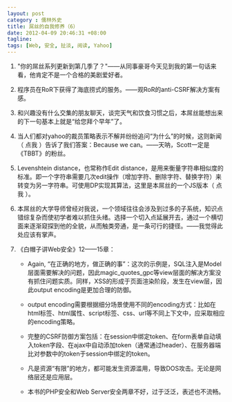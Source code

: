 ```yaml
---
layout: post
category : 儒林外史
title: 屌丝的自我修养（6）
date: 2012-04-09 20:46:31 +08:00
tagline:
tags: [Web, 安全, 扯淡, 阅读, Yahoo]
---
```


1. "你的屌丝系列更新到第几季了？"——从同事豪哥今天见到我的第一句话来看，他肯定不是一个合格的美剧爱好者。

2. 程序员在RoR下获得了海底捞式的服务。——观RoR的anti-CSRF解决方案有感。

3. 和兴趣没有什么交集的朋友聊天，谈完天气和饮食习惯之后，本屌丝能想出来的下一句基本上就是“给您拜个早年”了。

4. 当人们都对yahoo的裁员策略表示不解并纷纷追问“为什么”的时候，这则新闻（
点我
）告诉了我们答案：Because we can。——天呐，Scott一定是《TBBT》的粉丝。

5. Levenshtein distance，也常称作Edit distance，是用来衡量字符串相似度的标准。即一个字符串需要几次edit操作（增加字符、删除字符、替换字符）来转变为另一字符串。可使用DP实现其算法，这里是本屌丝的一个JS版本（
点我
）。

6. 本屌丝的大学导师曾经对我说，一个领域往往会涉及到过多的子系统，知识点错综复杂而使初学者难以抓住头绪。选择一个切入点延展开去，通过一个横切面来逐渐窥探到他的全貌，从而触类旁通，是一条可行的捷径。——我觉得此处应该有掌声。

7. 《白帽子讲Web安全》12——15章：

    * Again, “在正确的地方，做正确的事”：这次的示例是，SQL注入是Model层面需要解决的问题，因此magic\_quotes\_gpc等view层面的解决方案没有抓住问题实质。同样，XSS的形成于页面渲染阶段，发生在view层，因此output encoding是更加合理的防御。

    * output encoding需要根据细分场景使用不同的encoding方式：比如在html标签、html属性、script标签、css、url等不同上下文中，应采取相应的encoding策略。

    * 完整的CSRF防御方案包括：在session中绑定token、在form表单自动填入token字段、在ajax中自动添加token（通常通过header）、在服务器端比对参数中的token于session中绑定的token。

    * 凡是资源“有限”的地方，都可能发生资源滥用，导致DOS攻击。无论是网络层还是应用层。

    * 本书的PHP安全和Web Server安全两章不好，过于泛泛，表述也不流畅。
